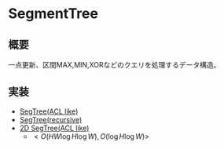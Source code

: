 # SegmentTree
## 概要
一点更新、区間MAX,MIN,XORなどのクエリを処理するデータ構造。

## 実装
- [SegTree(ACL like)](https://github.com/shu8Cream/algorithm/blob/main/DataStructure/SegTree/segtree.cpp)
- [SegTree(recursive)](https://github.com/shu8Cream/algorithm/blob/main/DataStructure/SegTree/segtree_recursion.cpp)
- [2D SegTree(ACL like)](https://github.com/shu8Cream/algorithm/blob/main/DataStructure/SegTree/segtree_2d.cpp)
    - $<O(HW\log{H}\log{W}),O(\log{H}\log{W})>$
